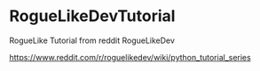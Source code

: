 # RogueLikeDevTutorial
RogueLike Tutorial from reddit RogueLikeDev

https://www.reddit.com/r/roguelikedev/wiki/python_tutorial_series

